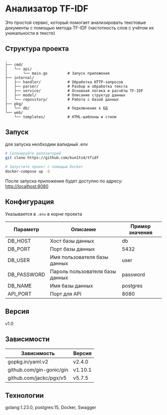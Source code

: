# Анализатор TF-IDF

Это простой сервис, который помогает анализировать текстовые документы с помощью метода TF-IDF (частотность слов с учётом их уникальности в тексте)

## Структура проекта

```text
.
├── cmd/
│   └── api/
│       └── main.go         # Запуск приложения
├── internal/
│   ├── handler/            # Обработка HTTP-запросов
│   ├── parser/             # Разбор и обработка текста
│   ├── service/            # Основная логика и расчёты TF-IDF
│   ├── model/              # Описание структур данных
│   └── repository/         # Работа с базой данных
├── pkg/
│   └── db/                 # Подключение к БД
└── web/
    └── templates/          # HTML-шаблоны и стили
```

## Запуск

для запуска необходим валидный .env
```bash
# Склонируйте репозиторий
git clone https://github.com/kun1ts4/tfidf

# Запустите проект с помощью Docker
docker-compose up -d
```

После запуска приложение будет доступно по адресу: [http://localhost:8080](http://localhost:8080)

## Конфигурация

Указывается в `.env` в корне проекта

| Параметр   | Описание                           | Пример значения |
| ---------- | ---------------------------------- | --------------- |
| DB_HOST    | Хост базы данных                   | db              |
| DB_PORT    | Порт базы данных                   | 5432            |
| DB_USER    | Имя пользователя базы данных       | user            |
| DB_PASSWORD| Пароль пользователя базы данных    | password        |
| DB_NAME    | Имя базы данных                    | postgres        |
| API_PORT   | Порт для API                       | 8080            |

## Версия

v1.0

## Зависимости

| Зависимость | Версия |
|------------|--------|
| gopkg.in/yaml.v2 | v2.4.0 |
| github.com/gin-gonic/gin | v1.10.1 |
| github.com/jackc/pgx/v5 | v5.7.5 |

## Технологии

golang:1.23.0, postgres:15, Docker, Swagger